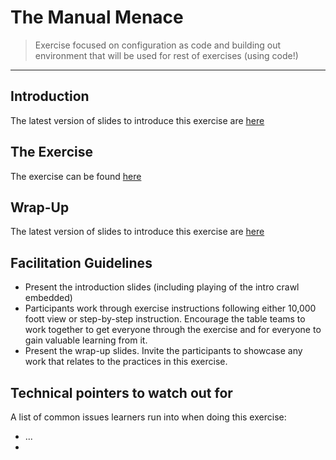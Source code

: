 # The Manual Menace

> Exercise focused on configuration as code and building out environment that will be used for rest of exercises (using code!)

_____


## Introduction

The latest version of slides to introduce this exercise are [here](https://docs.google.com/presentation/d/1LsfAkH8GfIhulEoy_yd-usWBfDHnZEyQdNvYeTmAg4A/edit?usp=sharing)


## The Exercise

The exercise can be found [here](https://logandonley.github.io/enablement-docs/#/1-the-manual-menace/README)


## Wrap-Up

The latest version of slides to introduce this exercise are [here](https://docs.google.com/presentation/d/1cfyJ6SHddZNbM61oz67r870rLYVKY335zGclXN2uLMY/edit?usp=sharing)


## Facilitation Guidelines

* Present the introduction slides (including playing of the intro crawl embedded)
* Participants work through exercise instructions following either 10,000 foott view or step-by-step instruction. Encourage the table teams to work together to get everyone through the exercise and for everyone to gain valuable learning from it.
* Present the wrap-up slides. Invite the participants to showcase any work that relates to the practices in this exercise.


## Technical pointers to watch out for

A list of common issues learners run into when doing this exercise:
* ...
* 
